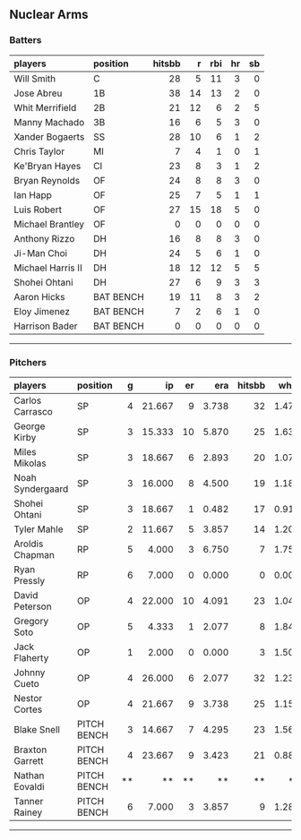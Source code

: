 ## Nuclear Arms

### Batters

 
|players           |position  | hitsbb|  r| rbi| hr| sb| 
|:-----------------|:---------|------:|--:|---:|--:|--:| 
|Will Smith        |C         |     28|  5|  11|  3|  0| 
|Jose Abreu        |1B        |     38| 14|  13|  2|  0| 
|Whit Merrifield   |2B        |     21| 12|   6|  2|  5| 
|Manny Machado     |3B        |     16|  6|   5|  3|  0| 
|Xander Bogaerts   |SS        |     28| 10|   6|  1|  2| 
|Chris Taylor      |MI        |      7|  4|   1|  0|  1| 
|Ke'Bryan Hayes    |CI        |     23|  8|   3|  1|  2| 
|Bryan Reynolds    |OF        |     24|  8|   8|  3|  0| 
|Ian Happ          |OF        |     25|  7|   5|  1|  1| 
|Luis Robert       |OF        |     27| 15|  18|  5|  0| 
|Michael Brantley  |OF        |      0|  0|   0|  0|  0| 
|Anthony Rizzo     |DH        |     16|  8|   8|  3|  0| 
|Ji-Man Choi       |DH        |     24|  5|   6|  1|  0| 
|Michael Harris II |DH        |     18| 12|  12|  5|  5| 
|Shohei Ohtani     |DH        |     27|  6|   9|  3|  3| 
|Aaron Hicks       |BAT BENCH |     19| 11|   8|  3|  2| 
|Eloy Jimenez      |BAT BENCH |      7|  2|   6|  1|  0| 
|Harrison Bader    |BAT BENCH |      0|  0|   0|  0|  0| 


* * *

### Pitchers

 
|players          |position    |  g|     ip| er|   era| hitsbb|  whip| so|  w| sv| 
|:----------------|:-----------|--:|------:|--:|-----:|------:|-----:|--:|--:|--:| 
|Carlos Carrasco  |SP          |  4| 21.667|  9| 3.738|     32| 1.477| 23|  2|  0| 
|George Kirby     |SP          |  3| 15.333| 10| 5.870|     25| 1.630| 15|  0|  0| 
|Miles Mikolas    |SP          |  3| 18.667|  6| 2.893|     20| 1.071| 10|  1|  0| 
|Noah Syndergaard |SP          |  3| 16.000|  8| 4.500|     19| 1.188| 18|  1|  0| 
|Shohei Ohtani    |SP          |  3| 18.667|  1| 0.482|     17| 0.911| 33|  3|  0| 
|Tyler Mahle      |SP          |  2| 11.667|  5| 3.857|     14| 1.200| 12|  1|  0| 
|Aroldis Chapman  |RP          |  5|  4.000|  3| 6.750|      7| 1.750|  4|  0|  0| 
|Ryan Pressly     |RP          |  6|  7.000|  0| 0.000|      0| 0.000| 12|  2|  4| 
|David Peterson   |OP          |  4| 22.000| 10| 4.091|     23| 1.045| 34|  1|  0| 
|Gregory Soto     |OP          |  5|  4.333|  1| 2.077|      8| 1.846|  4|  0|  4| 
|Jack Flaherty    |OP          |  1|  2.000|  0| 0.000|      3| 1.500|  2|  0|  0| 
|Johnny Cueto     |OP          |  4| 26.000|  6| 2.077|     32| 1.231| 18|  3|  0| 
|Nestor Cortes    |OP          |  4| 21.667|  9| 3.738|     25| 1.154| 21|  1|  0| 
|Blake Snell      |PITCH BENCH |  3| 14.667|  7| 4.295|     23| 1.568| 28|  1|  0| 
|Braxton Garrett  |PITCH BENCH |  4| 23.667|  9| 3.423|     21| 0.887| 23|  0|  0| 
|Nathan Eovaldi   |PITCH BENCH | **|     **| **|    **|     **|    **| **| **| **| 
|Tanner Rainey    |PITCH BENCH |  6|  7.000|  3| 3.857|      9| 1.286|  8|  0|  3| 


* * *


